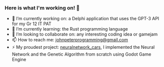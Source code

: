 ### Here is what I'm working on! 👋

- 🔭 I’m currently working on: a Delphi application that uses the GPT-3 API for my Gr 12 IT PAT
- 🌱 I’m currently learning: the Rust programming language
- 👯 I’m looking to collaborate on: any interesting coding idea or gamejam
- 📫 How to reach me: johnpeterprogramming@gmail.com
- ⚡ My proudest project: [neuralnetwork_cars](https://github.com/johnpeterprogramming/neuralnetwork_cars), I implemented the Neural Network and the Genetic Algorithm from scratch using Godot Game Engine



